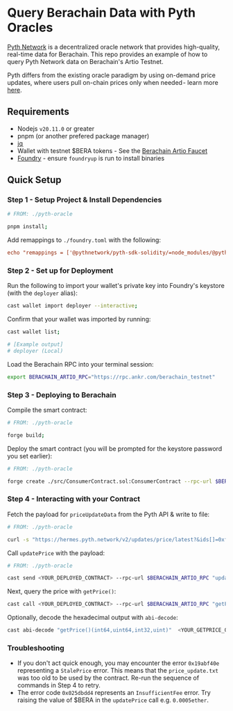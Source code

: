 # Query Berachain Data with Pyth Oracles

[Pyth Network](https://pyth.network/) is a decentralized oracle network that provides high-quality, real-time data for Berachain. This repo provides an example of how to query Pyth Network data on Berachain's Artio Testnet.

Pyth differs from the existing oracle paradigm by using on-demand price updates, where users pull on-chain prices only when needed - learn more [here](https://pyth.network/blog/pyth-a-new-model-to-the-price-oracle).

## Requirements

- Nodejs `v20.11.0` or greater
- pnpm (or another prefered package manager)
- [jq ](https://jqlang.github.io/jq/download/)
- Wallet with testnet $BERA tokens - See the [Berachain Artio Faucet](https://artio.faucet.berachain.com)
- [Foundry](https://book.getfoundry.sh/getting-started/installation) - ensure `foundryup` is run to install binaries

## Quick Setup

### Step 1 - Setup Project & Install Dependencies

```bash
# FROM: ./pyth-oracle

pnpm install;
```

Add remappings to `./foundry.toml` with the following:

```toml
echo "remappings = ['@pythnetwork/pyth-sdk-solidity/=node_modules/@pythnetwork/pyth-sdk-solidity']" >> ./foundry.toml
```

### Step 2 - Set up for Deployment

Run the following to import your wallet's private key into Foundry's keystore (with the `deployer` alias):

```bash
cast wallet import deployer --interactive;
```

Confirm that your wallet was imported by running:

```bash
cast wallet list;

# [Example output]
# deployer (Local)
```

Load the Berachain RPC into your terminal session:

```bash
export BERACHAIN_ARTIO_RPC="https://rpc.ankr.com/berachain_testnet"
```

### Step 3 - Deploying to Berachain

Compile the smart contract:

```bash
# FROM: ./pyth-oracle

forge build;
```

Deploy the smart contract (you will be prompted for the keystore password you set earlier):

```bash
# FROM: ./pyth-oracle

forge create ./src/ConsumerContract.sol:ConsumerContract --rpc-url $BERACHAIN_ARTIO_RPC --account deployer
```

### Step 4 - Interacting with your Contract

Fetch the payload for `priceUpdateData` from the Pyth API & write to file:

```bash
# FROM: ./pyth-oracle

curl -s "https://hermes.pyth.network/v2/updates/price/latest?&ids[]=0xff61491a931112ddf1bd8147cd1b641375f79f5825126d665480874634fd0ace" | jq -r ".binary.data[0]" > price_update.txt
```

Call `updatePrice` with the payload:

```bash
# FROM: ./pyth-oracle

cast send <YOUR_DEPLOYED_CONTRACT> --rpc-url $BERACHAIN_ARTIO_RPC "updatePrice(bytes[])"  "[0x`cat price_update.txt`]" --account deployer --value 0.0001ether
```

Next, query the price with `getPrice()`:

```bash
cast call <YOUR_DEPLOYED_CONTRACT> --rpc-url $BERACHAIN_ARTIO_RPC "getPrice()"
```

Optionally, decode the hexadecimal output with `abi-decode`:

```bash
cast abi-decode "getPrice()(int64,uint64,int32,uint)"  <YOUR_GETPRICE_OUTPUT>
```

### Troubleshooting

- If you don't act quick enough, you may encounter the error `0x19abf40e` representing a `StalePrice` error. This means that the `price_update.txt` was too old to be used by the contract. Re-run the sequence of commands in Step 4 to retry.
- The error code `0x025dbdd4` represents an `InsufficientFee` error. Try raising the value of $BERA in the `updatePrice` call e.g. `0.0005ether`.
